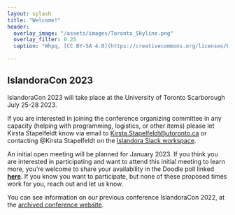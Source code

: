 ```yaml
---
layout: splash
title: "Welcome!"
header:
  overlay_image: "/assets/images/Toronto_Skyline.png"
  overlay_filter: 0.25
  caption: "Whpq, [CC BY-SA 4.0](https://creativecommons.org/licenses/by-sa/4.0), via Wikimedia Commons"

---
```


## IslandoraCon 2023

IslandoraCon 2023 will take place at the University of Toronto Scarborough July 25-28 2023. 

If you are interested in joining the conference organizing committee in any capacity (helping with programming, logistics, or other items) please let Kirsta Stapelfeldt know via email to [Kirsta.Stapelfeldt@utoronto.ca](mailto:Kirsta.Stapelfeldt@utoronto.ca) or contacting @Kirsta Stapelfeldt on the [Islandora Slack workspace](https://islandora.slack.com/). 

An initial open meeting will be planned for January 2023. If you think you are interested in participating and want to attend this initial meeting to learn more, you’re welcome to share your availability in the Doodle poll linked [**here**](https://doodle.com/meeting/participate/id/bYWvmPOe). If you know you want to participate, but none of these proposed times work for you, reach out and let us know. 

You can see information on our previous conference IslandoraCon 2022, at the [archived conference website](https://2022.islandora.ca/).
